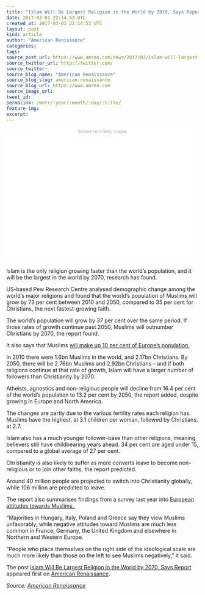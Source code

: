```yaml
---
title: "Islam Will Be Largest Religion in the World by 2070, Says Report"
date: 2017-03-01 22:14:53 UTC
created_at: 2017-03-01 22:14:53 UTC
layout: post
kind: article
author: "American Renissance"
categories: 
tags: 
source_post_url: https://www.amren.com/news/2017/03/islam-will-largest-religion-world-2070-says-report/
source_twitter_url: http://twitter.com/
source_twitter: 
source_blog_name: "American Renaissance"
source_blog_slug: american-renaissance
source_blog_url: https://www.amren.com
source_image_url: 
tweet_id:
permalink: /mntr/:year/:month/:day/:title/
feature-img: 
excerpt:
---
```

<div id="fb-root"></div>
<div class="getty embed image" style="background-color: #fff; display: inline-block; font-family: 'Helvetica Neue',Helvetica,Arial,sans-serif; color: #a7a7a7; font-size: 11px; width: 100%; max-width: 615px;">
<div style="padding: 0; margin: 0; text-align: center;"><a style="color: #a7a7a7; text-decoration: none; font-weight: normal !important; border: none; display: inline-block;" href="http://www.gettyimages.com/detail/621413324">Embed from Getty Images</a></div>
<div style="overflow: hidden; position: relative; height: 0; padding: 66.666667% 0 0 0; width: 100%;"></div>
<p style="margin: 0;">
</p></div>
<p>Islam is the only religion growing faster than the world’s population, and it will be the largest in the world by 2070, research has found.</p>
<p>US-based Pew Research Centre analysed demographic change among the world’s major religions and found that the world’s population of Muslims will grow by 73 per cent between 2010 and 2050, compared to 35 per cent for Christians, the next fastest-growing faith.</p>
<p>The world’s population will grow by 37 per cent over the same period. If those rates of growth continue past 2050, Muslims will outnumber Christians by 2070, the report found.</p>
<p>It also says that Muslims <a href="http://www.telegraph.co.uk/news/2016/12/12/rise-islamophobia-europe-can-deal/">will make up 10 per cent of Europe’s population.</a></p>
<p>In 2010 there were 1.6bn Muslims in the world, and 2.17bn Christians. By 2050, there will be 2.76bn Muslims and 2.92bn Christians – and if both religions continue at that rate of growth, Islam will have a larger number of followers than Christianity by 2070.</p>
<p>Atheists, agnostics and non-religious people will decline from 16.4 per cent of the world’s population to 13.2 per cent by 2050, the report added, despite growing in Europe and North America.</p>
<p>The changes are partly due to the various fertility rates each religion has. Muslims have the highest, at 3.1 children per woman, followed by Christians, at 2.7.</p>
<p>Islam also has a much younger follower-base than other religions, meaning believers still have childbearing years ahead. 34 per cent are aged under 15, compared to a global average of 27 per cent.</p>
<p>Christianity is also likely to suffer as more converts leave to become non-religious or to join other faiths, the report predicted.</p>
<p>Around 40 million people are projected to switch into Christianity globally, while 106 million are predicted to leave.</p>
<p>The report also summarises findings from a survey last year into <a href="http://www.telegraph.co.uk/news/2016/07/12/europe-rejects-multi-cultural-society-says-survey/">European attitudes towards Muslims. </a></p>
<p>“Majorities in Hungary, Italy, Poland and Greece say they view Muslims unfavorably, while negative attitudes toward Muslims are much less common in France, Germany, the United Kingdom and elsewhere in Northern and Western Europe.</p>
<p>“People who place themselves on the right side of the ideological scale are much more likely than those on the left to see Muslims negatively,” it said.</p>
<p>The post <a rel="nofollow" href="https://www.amren.com/news/2017/03/islam-will-largest-religion-world-2070-says-report/">Islam Will Be Largest Religion in the World by 2070, Says Report</a> appeared first on <a rel="nofollow" href="https://www.amren.com">American Renaissance</a>.</p><div class="">
    <i>Source: <a href="https://www.amren.com">American Renaissance</a></i>
</div>
